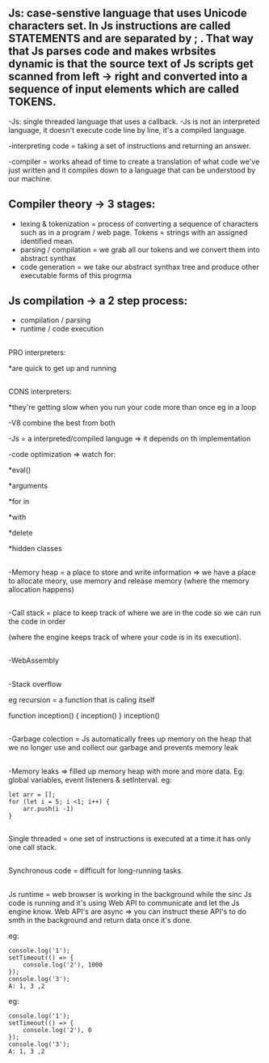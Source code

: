 ## Js: case-senstive language that uses Unicode characters set. In Js instructions are called STATEMENTS and are separated by ; . That way that Js parses code and makes wrbsites dynamic is that the source text of Js scripts get scanned from left -> right and converted into a sequence of input elements which are called TOKENS.

-Js: single threaded language that uses a callback.
-Js is not an interpreted language, it doesn't execute code line by line, it's a compiled language.

-interpreting code = taking a set of instructions and returning an answer.

-compiler = works ahead of time to create a translation of what code we've just written and it
compiles down to a language that can be understood by our machine.



## Compiler theory -> 3 stages:
* lexing & tokenization = process of converting a sequence of characters such as in a program / web page. Tokens = strings with an assigned identified mean.
* parsing / compilation = we grab all our tokens and we convert them into abstract synthax
* code generation = we take our abstract synthax tree and produce other executable forms of this progrma


## Js compilation -> a 2 step process:
* compilation / parsing
* runtime / code execution

##
PRO interpreters:

*are quick to get up and running


##
CONS interpreters:

*they're getting slow when you run your code more than once eg in a loop

-V8 combine the best from both

-Js = a interpreted/compiled languge => it depends on th implementation

-code optimization => watch for:

*eval()

*arguments

*for in

*with

*delete

*hidden classes


##
-Memory heap = a place to store and write information => we have a place to allocate meory, use
memory and release memory (where the memory allocation happens)

##
-Call stack =  place to keep track of where we are in the code so we can run the code in order

(where the engine keeps track of where your code is in its execution).

##
-WebAssembly

##
-Stack overflow

eg recursion = a function that is caling itself

function inception() {
inception()
}
inception()

##
-Garbage colection = Js automatically frees up memory on the heap that we no longer use and collect our garbage and prevents memory leak

##
-Memory leaks => filled up memory heap with more and more data. Eg: global variables, event listeners & setInterval.
eg:
```
let arr = [];
for (let i = 5; i <1; i++) {
    arr.push(i -1)
}
```

##
Single threaded = one set of instructions is executed at a time.it has only one call stack.

##
Synchronous code =  difficult for long-running tasks.

##
Js runtime = web browser is working in the background while the sinc Js code is running and it's using Web API to communicate and let the Js engine know. Web API's are async => you can instruct these API's to do smth in the background and return data once it's done.

eg:
```
console.log('1');
setTimeout(() => {
    console.log('2'), 1000
});
console.log('3');
A: 1, 3 ,2
```

eg:
```
console.log('1');
setTimeout(() => {
    console.log('2'), 0
});
console.log('3');
A: 1, 3 ,2
```
